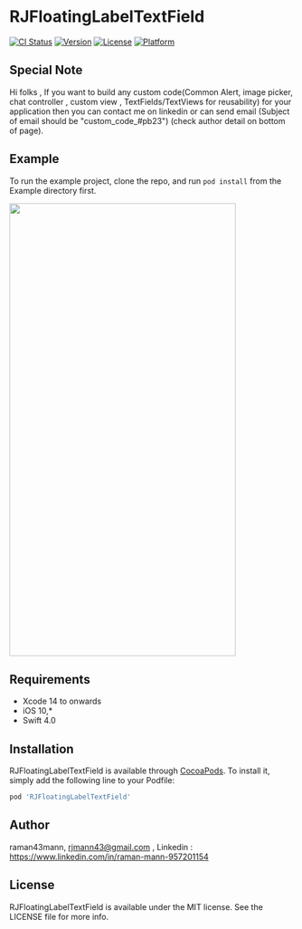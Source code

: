 # RJFloatingLabelTextField

[![CI Status](https://img.shields.io/travis/raman43mann/RJFloatingLabelTextField.svg?style=flat)](https://travis-ci.org/raman43mann/RJFloatingLabelTextField)
[![Version](https://img.shields.io/cocoapods/v/RJFloatingLabelTextField.svg?style=flat)](https://cocoapods.org/pods/RJFloatingLabelTextField)
[![License](https://img.shields.io/cocoapods/l/RJFloatingLabelTextField.svg?style=flat)](https://cocoapods.org/pods/RJFloatingLabelTextField)
[![Platform](https://img.shields.io/cocoapods/p/RJFloatingLabelTextField.svg?style=flat)](https://cocoapods.org/pods/RJFloatingLabelTextField)


## Special Note 
Hi folks , If you want to build any custom code(Common Alert, image picker, chat controller , custom view , TextFields/TextViews for reusability) for your application then you can contact me on linkedin or can send email (Subject of email should be "custom_code_#pb23") (check author detail on bottom of page).

## Example

To run the example project, clone the repo, and run `pod install` from the Example directory first.

<img src="https://github.com/raman43mann/RJFloatingLabelTextField/assets/154659783/04c2e9cf-aede-4e9d-9d99-852ba1c133b0" width="400" height="800">


## Requirements

- Xcode 14 to onwards
- iOS 10,*
- Swift 4.0

## Installation

RJFloatingLabelTextField is available through [CocoaPods](https://cocoapods.org). To install
it, simply add the following line to your Podfile:

```ruby
pod 'RJFloatingLabelTextField'
```

## Author

raman43mann, rjmann43@gmail.com , Linkedin : https://www.linkedin.com/in/raman-mann-957201154

## License

RJFloatingLabelTextField is available under the MIT license. See the LICENSE file for more info.
